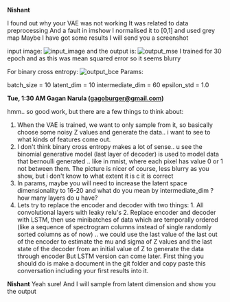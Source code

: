 **Nishant**

I found out
why your VAE was not working
It was related to data preprocessing
And a fault in imshow
I normalised it to [0,1] and used grey map
Maybe I have got some results
I will send you a screenshot

input image:
![input_image](https://lh3.googleusercontent.com/-aSJEYSWmhxg/WUhdWc1aAAI/AAAAAAAAAVM/uzZYubRUCpkWEG2Pc5khyGZpIGriaq41wCK8BGAs/s512/2017-06-19.png)
and the output is:
![output_mse](https://lh3.googleusercontent.com/-4gDqKwshn-A/WUhdcZOmXnI/AAAAAAAAAVQ/wUovnzYLVEIjafHr1jYMFQ5TdlY5RiwvgCK8BGAs/s512/2017-06-19.png)
I trained for 30 epoch and as this was mean squared error so it seems blurry

For binary cross entropy:
![output_bce](https://lh3.googleusercontent.com/-9dUVSWVJggg/WUheTEiB5PI/AAAAAAAAAVY/1AzvnqXPrboR_ff_5AnuGiX0iGgF34iRQCK8BGAs/s512/2017-06-19.png)
Params:

batch_size = 10
latent_dim = 10
intermediate_dim = 60
epsilon_std = 1.0


**Tue, 1:30 AM
Gagan Narula (gagoburger@gmail.com)**

hmm.. so good work, but there are a few things to think about:
1. When the VAE is trained, we want to only sample from it, so basically choose some noisy Z values and generate the data.. i want to see to what kinds of features come out.
2. I don't think binary cross entropy makes a lot of sense.. u see the binomial generative model (last layer of decoder) is used to model data that bernoulli generated .. like in mnist, where each pixel has value 0 or 1 not between them. The picture is nicer of course, less blurry as you show, but i don't know to what extent it is c
it is correct
3. In params, maybe you will need to increase the latent space dimensionality to 16-20 and what do you mean by intermediate_dim ? how many layers do u have? 
4. Lets try to replace the encoder and decoder with two things: 1. All convolutional layers with leaky relu's 2. Replace encoder and decoder with LSTM, then use minibatches of data which are temporally ordered (like a sequence of spectrogram columns instead of single randomly sorted columns as of now) .. we could use the last value of the last out of the encoder to estimate the mu and sigma of Z values and the last state of the decoder from an initial value of Z to generate the data through encoder
But LSTM version can come later.
First thing you should do is make a document in the git folder and copy paste this conversation including your first results into it.

**Nishant**
Yeah sure!
And I will sample from latent dimension and show you the output